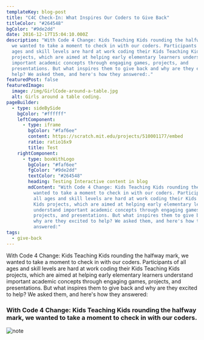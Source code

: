 ```yaml
---
templateKey: blog-post
title: "C4C Check-In: What Inspires Our Coders to Give Back"
titleColor: "#264548"
bgColor: "#9de2dd"
date: 2016-12-17T15:04:10.000Z
description: "With Code 4 Change: Kids Teaching Kids rounding the halfway mark,
  we wanted to take a moment to check in with our coders. Participants of all
  ages and skill levels are hard at work coding their Kids Teaching Kids
  projects, which are aimed at helping early elementary learners understand
  important academic concepts through engaging games, projects, and
  presentations. But what inspires them to give back and why are they excited to
  help? We asked them, and here's how they answered:."
featuredPost: false
featuredImage:
  image: /img/GirlCode-around-a-table.jpg
  alt: Girls around a table coding.
pageBuilder:
  - type: sideBySide
    bgColor: "#ffffff"
    leftComponent:
      - type: iframe
        bgColor: "#faf6ee"
        content: https://scratch.mit.edu/projects/510001177/embed
        ratio: ratio16x9
        title: Test
    rightComponent:
      - type: boxWithLogo
        bgColor: "#faf6ee"
        fgColor: "#9de2dd"
        textColor: "#264548"
        heading: Testing Interactive content in blog
        mdContent: "With Code 4 Change: Kids Teaching Kids rounding the halfway mark, we
          wanted to take a moment to check in with our coders. Participants of
          all ages and skill levels are hard at work coding their Kids Teaching
          Kids projects, which are aimed at helping early elementary learners
          understand important academic concepts through engaging games,
          projects, and presentations. But what inspires them to give back and
          why are they excited to help? We asked them, and here's how they
          answered:"
tags:
  - give-back
---
```


With Code 4 Change: Kids Teaching Kids rounding the halfway mark, we wanted to
take a moment to check in with our coders. Participants of all ages and skill
levels are hard at work coding their Kids Teaching Kids projects, which are
aimed at helping early elementary learners understand important academic
concepts through engaging games, projects, and presentations. But what inspires
them to give back and why are they excited to help? We asked them, and here's
how they answered:

### With Code 4 Change: Kids Teaching Kids rounding the halfway mark, we wanted to take a moment to check in with our coders.

![note](/img/accomplished.jpg)
